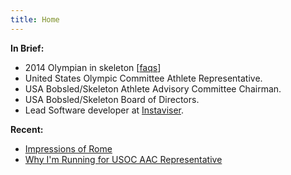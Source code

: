 ```yaml
---
title: Home
---
```


**In Brief:**

- 2014 Olympian in skeleton [[faqs](/faqs)]
- United States Olympic Committee Athlete Representative.
- USA Bobsled/Skeleton Athlete Advisory Committee Chairman.
- USA Bobsled/Skeleton Board of Directors.
- Lead Software developer at [Instaviser](http://www.instaviser.com).

**Recent:**

- [Impressions of Rome](/rome)
- [Why I'm Running for USOC AAC Representative](/usoc-aac-rep)
